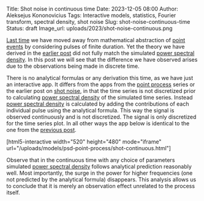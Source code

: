 Title: Shot noise in continuous time
Date: 2023-12-05 08:00
Author: Aleksejus Kononovicius
Tags: Interactive models, statistics, Fourier transform, spectral density, shot noise
Slug: shot-noise-continuous-time
Status: draft
Image_url: uploads/2023/shot-noise-continuous.png

[Last time]({filename}/articles/2023/shot-noise.md) we have moved away from
mathematical abstraction of [point events](/tag/point-process/) by
considering pulses of finite duration. Yet the theory we have derived in the
[earlier post]({filename}/articles/2023/shot-noise.md) did not fully match
the simulated [power spectral density](/tag/spectral-density/). In this post
we will see that the difference we have observed arises due to the
observations being made in discrete time.
<!--more-->

There is no analytical formulas or any derivation this time, as we have just
an interactive app. It differs from the apps from the [point
process](/tag/point-process/) series or the earlier post on [shot
noise]({filename}/articles/2023/shot-noise.md), in that the time series is
not discretized prior to calculating [power spectral
density](/tag/spectral-density/) of the simulated time series. Instead
[power spectral density](/tag/spectral-density/) is calculated by adding the
contributions of each individual pulse using the analytical formula. This
way the signal is observed continuously and is not discretized. The signal
is only discretized for the time series plot. In all other ways the app
below is identical to the one from the [previous
post]({filename}/articles/2023/shot-noise.md).

[html5-interactive width="520" height="480" mode="iframe"
url="/uploads/models/psd-point-process/shot-continuous.html"]

Observe that in the continuous time with any choice of parameters simulated
[power spectral density](/tag/spectral-density/) follows analytical
prediction reasonably well. Most importantly, the surge in the power for
higher frequencies (one not predicted by the analytical formula) disappears.
This analysis allows us to conclude that it is merely an observation effect
unrelated to the process itself.

